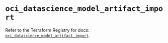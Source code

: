 # `oci_datascience_model_artifact_import`

Refer to the Terraform Registry for docs: [`oci_datascience_model_artifact_import`](https://registry.terraform.io/providers/oracle/oci/6.18.0/docs/resources/datascience_model_artifact_import).
